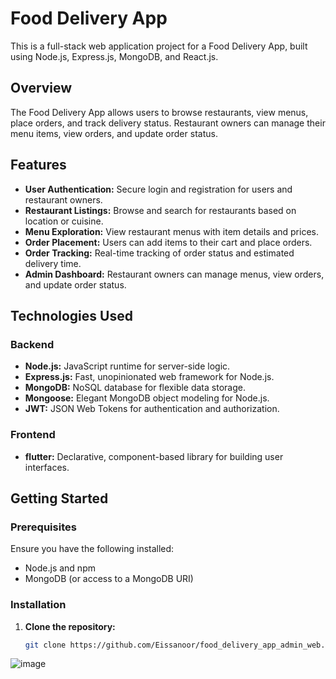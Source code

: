 # Food Delivery App

This is a full-stack web application project for a Food Delivery App, built using Node.js, Express.js, MongoDB, and React.js.

## Overview

The Food Delivery App allows users to browse restaurants, view menus, place orders, and track delivery status. Restaurant owners can manage their menu items, view orders, and update order status.

## Features

- **User Authentication:** Secure login and registration for users and restaurant owners.
- **Restaurant Listings:** Browse and search for restaurants based on location or cuisine.
- **Menu Exploration:** View restaurant menus with item details and prices.
- **Order Placement:** Users can add items to their cart and place orders.
- **Order Tracking:** Real-time tracking of order status and estimated delivery time.
- **Admin Dashboard:** Restaurant owners can manage menus, view orders, and update order status.

## Technologies Used

### Backend
- **Node.js:** JavaScript runtime for server-side logic.
- **Express.js:** Fast, unopinionated web framework for Node.js.
- **MongoDB:** NoSQL database for flexible data storage.
- **Mongoose:** Elegant MongoDB object modeling for Node.js.
- **JWT:** JSON Web Tokens for authentication and authorization.

### Frontend
- **flutter:** Declarative, component-based library for building user interfaces.

## Getting Started

### Prerequisites

Ensure you have the following installed:
- Node.js and npm
- MongoDB (or access to a MongoDB URI)

### Installation

1. **Clone the repository:**
   ```bash
   git clone https://github.com/Eissanoor/food_delivery_app_admin_web.git

![image](https://github.com/Eissanoor/food_delivery_app_admin_web/assets/86971746/d85cee8e-0ee6-4017-8fba-be69bb3d675a)




